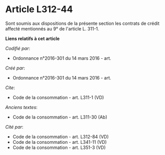 # Article L312-44

Sont soumis aux dispositions de la présente section les contrats de crédit affecté mentionnés au 9° de l'article L. 311-1.

**Liens relatifs à cet article**

_Codifié par_:

  - Ordonnance n°2016-301 du 14 mars 2016 - art.

_Créé par_:

  - Ordonnance n°2016-301 du 14 mars 2016 - art.

_Cite_:

  - Code de la consommation - art. L311-1 (VD)

_Anciens textes_:

  - Code de la consommation - art. L311-30 (Ab)

_Cité par_:

  - Code de la consommation - art. L312-84 (VD)
  - Code de la consommation - art. L341-11 (VD)
  - Code de la consommation - art. L351-3 (VD)
